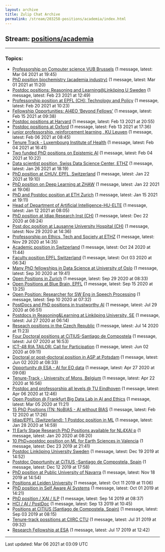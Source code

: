 ```yaml
---
layout: archive
title: Zulip Chat Archive
permalink: /stream/203258-positions/academia/index.html
---
```


## Stream: [positions/academia](https://claire4ai.github.io/archive/stream/203258-positions/academia/index.html)
---

### Topics:

* [Professorship on Comouter science VUB Brussels](topic/Professorship.20on.20Comouter.20science.20VUB.20Brussels.html) (1 message, latest: Mar 04 2021 at 19:45)
* [PhD position biochemistry (academia industry)](topic/PhD.20position.20biochemistry.20(academia.20industry).html) (1 message, latest: Mar 01 2021 at 11:20)
* [Postdoc positions: Reasoning and Learning@Linköping U Sweden](topic/Postdoc.20positions.3A.20Reasoning.20and.20Learning.40Link.C3.B6ping.20U.20Sweden.html) (1 message, latest: Feb 23 2021 at 12:49)
* [Professorship position at EPFL (CH): Technology and Policy](topic/Professorship.20position.20at.20EPFL.20(CH).3A.20Technology.20and.20Policy.html) (1 message, latest: Feb 20 2021 at 10:23)
* [Fellowship Opportunities: AI4EO ‘Beyond Fellows’](topic/Fellowship.20Opportunities.3A.20AI4EO.20.E2.80.98Beyond.20Fellows.E2.80.99.html) (1 message, latest: Feb 15 2021 at 09:38)
* [Postdoc positions at Harvard](topic/Postdoc.20positions.20at.20Harvard.html) (1 message, latest: Feb 13 2021 at 20:55)
* [Postdoc positions at Oxford](topic/Postdoc.20positions.20at.20Oxford.html) (1 message, latest: Feb 13 2021 at 17:36)
* [junior professorship, reinforcement learning , KU Leuven](topic/junior.20professorship.2C.20reinforcement.20learning.20.2C.20KU.20Leuven.html) (1 message, latest: Feb 06 2021 at 08:45)
* [Tenure Track - Luxembourg Institute of Health](topic/Tenure.20Track.20-.20Luxembourg.20Institute.20of.20Health.html) (1 message, latest: Feb 04 2021 at 16:41)
* [Two funded PhD positions on Epistemic AI](topic/Two.20funded.20PhD.20positions.20on.20Epistemic.20AI.html) (1 message, latest: Feb 04 2021 at 10:22)
* [Data scientist position, Swiss Data Science Center, ETHZ](topic/Data.20scientist.20position.2C.20Swiss.20Data.20Science.20Center.2C.20ETHZ.html) (1 message, latest: Jan 26 2021 at 18:19)
* [PhD position at CHUV, EPFL, Switzerland](topic/PhD.20position.20at.20CHUV.2C.20EPFL.2C.20Switzerland.html) (1 message, latest: Jan 22 2021 at 19:10)
* [PhD position on Deep Learning at ZHAW](topic/PhD.20position.20on.20Deep.20Learning.20at.20ZHAW.html) (1 message, latest: Jan 22 2021 at 19:06)
* [PhD and Postdoc position at ETH Zurich](topic/PhD.20and.20Postdoc.20position.20at.20ETH.20Zurich.html) (1 message, latest: Jan 15 2021 at 19:11)
* [Head of Department of Artificial Intelligence-HU-ELTE](topic/Head.20of.20Department.20of.20Artificial.20Intelligence-HU-ELTE.html) (1 message, latest: Jan 12 2021 at 08:05)
* [PhD position at Idiap Research Inst (CH)](topic/PhD.20position.20at.20Idiap.20Research.20Inst.20(CH).html) (1 message, latest: Dec 22 2020 at 08:24)
* [Post doc position at Lausanne University Hospital (CH)](topic/Post.20doc.20position.20at.20Lausanne.20University.20Hospital.20(CH).html) (1 message, latest: Nov 29 2020 at 14:36)
* [Professorship on Ethics, Tech and Society at ETHZ](topic/Professorship.20on.20Ethics.2C.20Tech.20and.20Society.20at.20ETHZ.html) (1 message, latest: Nov 29 2020 at 14:35)
* [Academic position in Switzerland](topic/Academic.20position.20in.20Switzerland.html) (1 message, latest: Oct 24 2020 at 11:44)
* [Faculty position EPFL Switzerland](topic/Faculty.20position.20EPFL.20Switzerland.html) (1 message, latest: Oct 03 2020 at 06:34)
* [Many PhD fellowships in Data Science at University of Oslo](topic/Many.20PhD.20fellowships.20in.20Data.20Science.20at.20University.20of.20Oslo.html) (1 message, latest: Sep 30 2020 at 19:41)
* [Open Positions in Zurich](topic/Open.20Positions.20in.20Zurich.html) (1 message, latest: Sep 29 2020 at 08:33)
* [Open Positions at Blue Brain, EPFL](topic/Open.20Positions.20at.20Blue.20Brain.2C.20EPFL.html) (1 message, latest: Sep 15 2020 at 13:25)
* [Open Position: Researcher for SW  Eng in Speech  Processing](topic/Open.20Position.3A.20Researcher.20for.20SW.20.20Eng.20in.20Speech.20.20Processing.html) (1 message, latest: Sep 10 2020 at 07:32)
* [PostDocs and PhD positions in trustworthy AI](topic/PostDocs.20and.20PhD.20positions.20in.20trustworthy.20AI.html) (1 message, latest: Jul 29 2020 at 06:51)
* [Postdocs in Reasoning&Learning at Linköping University, SE](topic/Postdocs.20in.20Reasoning.26Learning.20at.20Link.C3.B6ping.20University.2C.20SE.html) (1 message, latest: Jul 27 2020 at 06:14)
* [Reseach positions in the Czech Republic](topic/Reseach.20positions.20in.20the.20Czech.20Republic.html) (1 message, latest: Jul 14 2020 at 11:23)
* [Four Doctoral positions at CiTIUS-Santiago de Compostela](topic/Four.20Doctoral.20positions.20at.20CiTIUS-Santiago.20de.20Compostela.html) (1 message, latest: Jul 07 2020 at 16:53)
* [ICT-48 RIA TAILOR: Call for Participation](topic/ICT-48.20RIA.20TAILOR.3A.20Call.20for.20Participation.html) (1 message, latest: Jun 02 2020 at 09:11)
* [Doctoral or post-doctoral position in ASP at Potsdam](topic/Doctoral.20or.20post-doctoral.20position.20in.20ASP.20at.20Potsdam.html) (1 message, latest: Jun 02 2020 at 08:33)
* [Opportunity @ ESA - AI for EO data](topic/Opportunity.20.40.20ESA.20-.20AI.20for.20EO.20data.html) (1 message, latest: Apr 27 2020 at 09:08)
* [Tenure-Track  -  University of Mons, Belgium](topic/Tenure-Track.20.20-.20.20University.20of.20Mons.2C.20Belgium.html) (1 message, latest: Apr 22 2020 at 16:56)
* [Postdoc and professorship all levels @ TU Eindhoven](topic/Postdoc.20and.20professorship.20all.20levels.20.40.20TU.20Eindhoven.html) (1 message, latest: Apr 06 2020 at 12:46)
* [Open Position @ Frankfurt Big Data Lab in AI and Ethics](topic/Open.20Position.20.40.20Frankfurt.20Big.20Data.20Lab.20in.20AI.20and.20Ethics.html) (1 message, latest: Mar 05 2020 at 11:21)
* [15 PhD Positions  ITN: NoBIAS - AI without BIAS](topic/15.20PhD.20Positions.20.20ITN.3A.20NoBIAS.20-.20AI.20without.20BIAS.html) (1 message, latest: Feb 12 2020 at 17:26)
* [Idiap/EPFL (Switzerland): 1 Postdoc position in ML](topic/Idiap.2FEPFL.20(Switzerland).3A.201.20Postdoc.20position.20in.20ML.html) (1 message, latest: Jan 28 2020 at 14:59)
* [11 Early Stage Research PhD Positions available for NL4XAI p](topic/11.20Early.20Stage.20Research.20PhD.20Positions.20available.20for.20NL4XAI.20p.html) (1 message, latest: Jan 20 2020 at 08:20)
* [10 PhD+postdoc position on ML for Earth Sciences in Valencia](topic/10.20PhD.2Bpostdoc.20position.20on.20ML.20for.20Earth.20Sciences.20in.20Valencia.html) (1 message, latest: Dec 23 2019 at 21:41)
* [Postdoc Linköping University Sweden](topic/Postdoc.20Link.C3.B6ping.20University.20Sweden.html) (1 message, latest: Dec 19 2019 at 14:52)
* [Postdoc Opportunity at CiTIUS -Santiago de Compostela, Spain](topic/Postdoc.20Opportunity.20at.20CiTIUS.20-Santiago.20de.20Compostela.2C.20Spain.html) (1 message, latest: Dec 12 2019 at 17:58)
* [PhD position at Public University of Navarra](topic/PhD.20position.20at.20Public.20University.20of.20Navarra.html) (1 message, latest: Nov 18 2019 at 14:54)
* [Positions at Leiden University](topic/Positions.20at.20Leiden.20University.html) (1 message, latest: Oct 11 2019 at 11:06)
* [PhD position in Self Aware AI Systems](topic/PhD.20position.20in.20Self.20Aware.20AI.20Systems.html) (1 message, latest: Oct 01 2019 at 14:21)
* [PhD position / XAI / ILP](topic/PhD.20position.20.2F.20XAI.20.2F.20ILP.html) (1 message, latest: Sep 14 2019 at 08:37)
* [HCI / AI / PostDoc](topic/HCI.20.2F.20AI.20.2F.20PostDoc.html) (1 message, latest: Sep 13 2019 at 10:45)
* [Positions at CITIUS (Santiago de Compostela, Spain)](topic/Positions.20at.20CITIUS.20(Santiago.20de.20Compostela.2C.20Spain).html) (1 message, latest: Sep 03 2019 at 08:15)
* [Tenure-track possitions at CIIRC CTU](topic/Tenure-track.20possitions.20at.20CIIRC.20CTU.html) (1 message, latest: Jul 31 2019 at 09:32)
* [Research Fellowship at ESA](topic/Research.20Fellowship.20at.20ESA.html) (1 message, latest: Jul 17 2019 at 12:42)

<hr><p>Last updated: Mar 06 2021 at 03:09 UTC</p>
